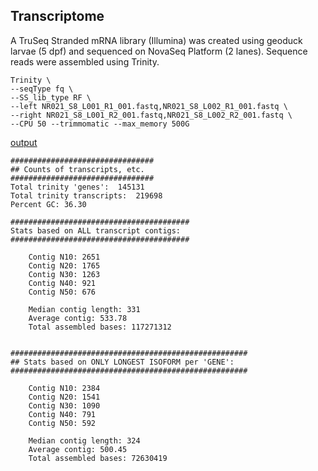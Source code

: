 

## Transcriptome

A TruSeq Stranded mRNA library (Illumina) was created using geoduck larvae (5 dpf) and sequenced on NovaSeq Platform (2 lanes). Sequence reads were assembled using Trinity.


```
Trinity \
--seqType fq \
--SS_lib_type RF \
--left NR021_S8_L001_R1_001.fastq,NR021_S8_L002_R1_001.fastq \
--right NR021_S8_L001_R2_001.fastq,NR021_S8_L002_R2_001.fastq \
--CPU 50 --trimmomatic --max_memory 500G
```

[output](http://owl.fish.washington.edu/halfshell/bu-mox/analyses/0804_1818/trinity_out_dir/0804_Pgen_larvae.fasta)

```
################################
## Counts of transcripts, etc.
################################
Total trinity 'genes':	145131
Total trinity transcripts:	219698
Percent GC: 36.30

########################################
Stats based on ALL transcript contigs:
########################################

	Contig N10: 2651
	Contig N20: 1765
	Contig N30: 1263
	Contig N40: 921
	Contig N50: 676

	Median contig length: 331
	Average contig: 533.78
	Total assembled bases: 117271312


#####################################################
## Stats based on ONLY LONGEST ISOFORM per 'GENE':
#####################################################

	Contig N10: 2384
	Contig N20: 1541
	Contig N30: 1090
	Contig N40: 791
	Contig N50: 592

	Median contig length: 324
	Average contig: 500.45
	Total assembled bases: 72630419
  ```
